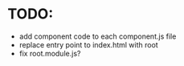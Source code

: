 # TODO:

* add component code to each component.js file
* replace entry point to index.html with root
* fix root.module.js?
